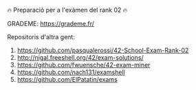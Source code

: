 🔥 Preparació per a l'exàmen del rank 02 🔥

GRADEME: https://grademe.fr/

Repositoris d'altra gent:

  1. https://github.com/pasqualerossi/42-School-Exam-Rank-02
  2. http://nigal.freeshell.org/42/exam-solutions/
  3. https://github.com/fwuensche/42-exam-miner
  4. https://github.com/nach131/examshell
  5. https://github.com/ElPatatin/exams
  
